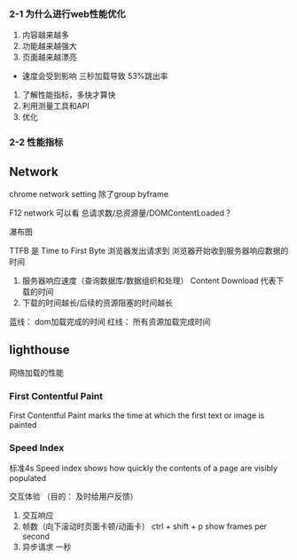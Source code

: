 ### 2-1 为什么进行web性能优化

1. 内容越来越多
2. 功能越来越强大
3. 页面越来越漂亮

- 速度会受到影响
三秒加载导致 53%跳出率
1. 了解性能指标，多快才算快
2. 利用测量工具和API
3. 优化


### 2-2 性能指标
## Network
chrome network setting 除了group byframe

F12 network 可以看 总请求数/总资源量/DOMContentLoaded？

瀑布图

TTFB 是 Time to First Byte 
浏览器发出请求到 浏览器开始收到服务器响应数据的时间
1. 服务器响应速度（查询数据库/数据组织和处理）
Content Download 代表下载的时间
2. 下载的时间越长/后续的资源阻塞的时间越长

蓝线： dom加载完成的时间
红线： 所有资源加载完成时间

## lighthouse
<!-- https://www.crx4chrome.com/crx/180377/ -->
网络加载的性能
### First Contentful Paint 
First Contentful Paint marks the time at which the first text or image is painted

### Speed Index 
标准4s
Speed index shows how quickly the contents of a page are visibly populated

交互体验 （目的： 及时给用户反馈）
1. 交互响应
2. 帧数（向下滚动时页面卡顿/动画卡）
ctrl + shift + p 
show frames per second
3. 异步请求 一秒